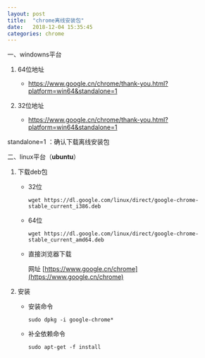 ```yaml
---
layout: post
title:  "chrome离线安装包"
date:   2018-12-04 15:35:45
categories: chrome
---
```


一、windowns平台

   1. 64位地址

      - https://www.google.cn/chrome/thank-you.html?platform=win64&standalone=1
   
   2. 32位地址

      - https://www.google.cn/chrome/thank-you.html?platform=win64&standalone=1
     
   standalone=1 ：确认下载离线安装包    
   
二、linux平台（**ubuntu**）

   1. 下载deb包
       
      - 32位
      
        ```shell
        wget https://dl.google.com/linux/direct/google-chrome-stable_current_i386.deb
        ```
        
      - 64位
      
        ```shell
        wget https://dl.google.com/linux/direct/google-chrome-stable_current_amd64.deb 
        ```
        
      - 直接浏览器下载
      
         网址 [https://www.google.cn/chrome](https://www.google.cn/chrome)
        
        
   2. 安装
   
      - 安装命令
      
        ```shell
        sudo dpkg -i google-chrome*
        ```
        
      - 补全依赖命令
      
        ```shell
        sudo apt-get -f install 
        ```
   



